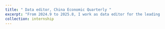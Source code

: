 ```yaml
---
title: " Data editor, China Economic Quarterly "
excerpt: "From 2024.9 to 2025.8, I work as data editor for the leading Chinese economic journal, China Economic Quarterly, reviewing data and code of the accepted papers in spatial, trade and related fields."
collection: internship
---
```




